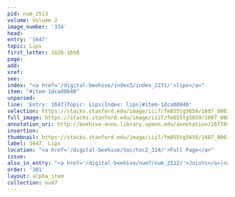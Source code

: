 ```yaml
---
pid: num_2513
volume: Volume 2
image_number: '334'
head:
entry: '1647'
topic: Lips
first_letter: 1626-1650
page:
add:
xref:
see:
index: "<a href='/digital-beehive/index3/index_2231/'>lips</a>"
item: "#item-1dca80840"
unparsed:
line: 'Entry: 1647|Topic: Lips|Index: lips|#item-1dca80840'
selection: https://stacks.stanford.edu/image/iiif/fm855tg5659/1607_0801/902,1291,2787,282/full/0/default.jpg
full_image: https://stacks.stanford.edu/image/iiif/fm855tg5659/1607_0801/full/full/0/default.jpg
annotation_uri: http://beehive-anno.library.upenn.edu/annotation/1677603605097
insertion:
thumbnail: https://stacks.stanford.edu/image/iiif/fm855tg5659/1607_0801/902,1291,600,180/250,/0/default.jpg
label: 1647. Lips
location: "<a href='/digital-beehive/toc/toc2_324/'>Full Page</a>"
issue:
also_in_entry: "<a href='/digital-beehive/num7/num_2512/'>Joints</a>|<a href='/digital-beehive/num7/num_2514/'>Fiel</a>"
order: '301'
layout: alpha_item
collection: num7
---
```

